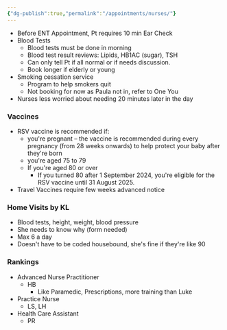 ```yaml
---
{"dg-publish":true,"permalink":"/appointments/nurses/"}
---
```


- Before ENT Appointment, Pt requires 10 min Ear Check
- Blood Tests
	- Blood tests must be done in morning
	- Blood test result reviews: Lipids, HB1AC (sugar), TSH
	- Can only tell Pt if all normal or if needs discussion.
	- Book longer if elderly or young
- Smoking cessation service
	- Program to help smokers quit
	- Not booking for now as Paula not in, refer to One You
- Nurses less worried about needing 20 minutes later in the day 
### Vaccines
- RSV vaccine is recommended if:
	- you're pregnant – the vaccine is recommended during every pregnancy (from 28 weeks onwards) to help protect your baby after they're born
	- you're aged 75 to 79
	- If you're aged 80 or over
		- If you turned 80 after 1 September 2024, you're eligible for the RSV vaccine until 31 August 2025.
- Travel Vaccines require few weeks advanced notice
### Home Visits by KL
- Blood tests, height, weight, blood pressure
- She needs to know why (form needed)
- Max 6 a day
- Doesn't have to be coded housebound, she's fine if they're like 90
### Rankings
- Advanced Nurse Practitioner
	- HB
		- Like Paramedic, Prescriptions, more training than Luke
- Practice Nurse
	- LS, LH
- Health Care Assistant
	- PR